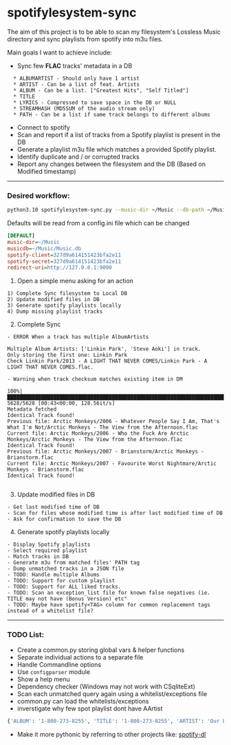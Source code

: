 # spotifylesystem-sync


The aim of this project is to be able to scan my filesystem's Lossless Music directory and sync playlists from spotify into m3u files.

Main goals I want to achieve include:
- Sync few **FLAC** tracks' metadata in a DB
```
  * ALBUMARTIST - Should only have 1 artist
  * ARTIST - Can be a list of feat. Artists
  * ALBUM - Can be a list. ["Greatest Hits", "Self Titled"]
  * TITLE
  * LYRICS - Compressed to save space in the DB or NULL
  * STREAMHASH (MD5SUM of the audio stream only)
  * PATH - Can be a list if same track belongs to different albums
```

- Connect to spotify
- Scan and report if a list of tracks from a Spotify playlist is present in the DB
- Generate a playlist m3u file which matches a provided Spotify playlist.
- Identify duplicate and / or corrupted tracks
- Report any changes between the filesystem and the DB (Based on Modified timestamp)

---

### Desired workflow:

```bash
python3.10 spotifylesystem-sync.py --music-dir ~/Music --db-path ~/Music/MusicDB.db --spotify-client-id XYZ --spotify-client-secret ABC
```

Defaults will be read from a config.ini file which can be changed
```ini
[DEFAULT]
music-dir=~/Music
musicdb=~/Music/Music.db
spotify-client=327d9a614151423bfa2e11
spotify-secret=327d9a614151423bfa2e11
redirect-uri=http://127.0.0.1:9090
```

1) Open a simple menu asking for an action

```
1) Complete Sync filesystem to Local DB
2) Update modified files in DB
3) Generate spotify playlists locally
4) Dump missing playlist tracks

```
2) Complete Sync

```
- ERROR When a track has multiple AlbumArtists

Multiple Album Artists: ['Linkin Park', 'Steve Aoki'] in track.
Only storing the first one: Linkin Park
Check Linkin Park/2013 - A LIGHT THAT NEVER COMES/Linkin Park - A LIGHT THAT NEVER COMES.flac.

- Warning when track checksum matches existing item in DM

100%|███████████████████████████████████████████████████████████████████████████████████████████████████████████| 5628/5628 [00:43<00:00, 128.56it/s]
Metadata fetched
Identical Track found!
Previous file: Arctic Monkeys/2006 - Whatever People Say I Am, That's What I'm Not/Arctic Monkeys - The View from the Afternoon.flac
Current file: Arctic Monkeys/2006 - Who the Fuck Are Arctic Monkeys/Arctic Monkeys - The View from the Afternoon.flac
Identical Track found!
Previous file: Arctic Monkeys/2007 - Brianstorm/Arctic Monkeys - Brianstorm.flac
Current file: Arctic Monkeys/2007 - Favourite Worst Nightmare/Arctic Monkeys - Brianstorm.flac
Identical Track found!


```

3) Update modified files in DB

```
- Get last modified time of DB
- Scan for files whose modified time is after last modified time of DB
- Ask for confirmation to save the DB

``` 
4) Generate spotify playlists locally

```
- Display Spotify playlists
- Select required playlist
- Match tracks in DB
- Generate m3u from matched files' PATH tag
- Dump unmatched tracks in a JSON file
- TODO: Handle multiple Albums
- TODO: Support for custom playlist
- TODO: Support for ALL liked tracks.
- TODO: Scan an exception_list file for known false negatives (ie. TITLE may not have (Bonus Version) etc"
- TODO: Maybe have spotify<TAG> column for common replacement tags instead of a whitelist file?

```


---

### TODO List:

- Create a common.py storing global vars & helper functions
- Separate individual actions to a separate file
- Handle Commandline options
- Use `configparser` module 
- Show a help menu
- Dependency checker (Windows may not work with CSqliteExt)
- Scan each unmatched query again using a whitelist/exceptions file
- common.py can load the whitelists/exceptions
- inverstigate why few spot playlist dont have AArtist
```python
{'ALBUM': '1-800-273-8255', 'TITLE': '1-800-273-8255', 'ARTIST': 'Our Last Night', 'SPOTIFY': 'https://open.spotify.com/track/1wp1aHirvZihTdrtdFuFv0'}
```

- Make it more pythonic by referring to other projects like: [spotify-dl](https://github.com/SathyaBhat/spotify-dl)